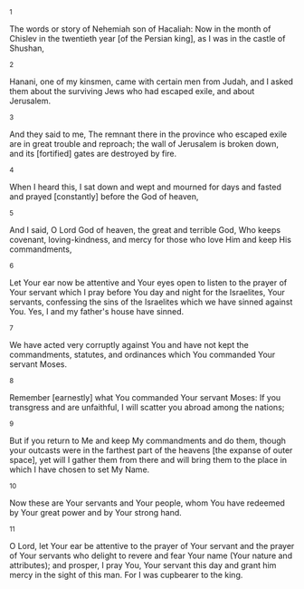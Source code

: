 <sup>1</sup> 

The words or story of Nehemiah son of Hacaliah: Now in the month of Chislev in the twentieth year [of the Persian king], as I was in the castle of Shushan, 

<sup>2</sup> 

Hanani, one of my kinsmen, came with certain men from Judah, and I asked them about the surviving Jews who had escaped exile, and about Jerusalem. 

<sup>3</sup> 

And they said to me, The remnant there in the province who escaped exile are in great trouble and reproach; the wall of Jerusalem is broken down, and its [fortified] gates are destroyed by fire. 

<sup>4</sup> 

When I heard this, I sat down and wept and mourned for days and fasted and prayed [constantly] before the God of heaven, 

<sup>5</sup> 

And I said, O Lord God of heaven, the great and terrible God, Who keeps covenant, loving-kindness, and mercy for those who love Him and keep His commandments, 

<sup>6</sup> 

Let Your ear now be attentive and Your eyes open to listen to the prayer of Your servant which I pray before You day and night for the Israelites, Your servants, confessing the sins of the Israelites which we have sinned against You. Yes, I and my father's house have sinned. 

<sup>7</sup> 

We have acted very corruptly against You and have not kept the commandments, statutes, and ordinances which You commanded Your servant Moses. 

<sup>8</sup> 

Remember [earnestly] what You commanded Your servant Moses: If you transgress and are unfaithful, I will scatter you abroad among the nations; 

<sup>9</sup> 

But if you return to Me and keep My commandments and do them, though your outcasts were in the farthest part of the heavens [the expanse of outer space], yet will I gather them from there and will bring them to the place in which I have chosen to set My Name. 

<sup>10</sup> 

Now these are Your servants and Your people, whom You have redeemed by Your great power and by Your strong hand. 

<sup>11</sup> 

O Lord, let Your ear be attentive to the prayer of Your servant and the prayer of Your servants who delight to revere and fear Your name (Your nature and attributes); and prosper, I pray You, Your servant this day and grant him mercy in the sight of this man. For I was cupbearer to the king.